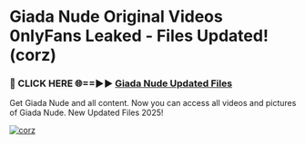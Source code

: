 # Giada Nude Original Videos 0nlyFans Leaked - Files Updated! (corz)

<h3>🔴 CLICK HERE 🌐==►► <a href="https://tinyurl.com/yc6ubb5a" rel="nofollow">Giada Nude Updated Files</a></h3>

Get Giada Nude and all content. Now you can access all videos and pictures of Giada Nude. New Updated Files 2025!

[![corz](https://i.imgur.com/7eu0CRL.gif)](https://tinyurl.com/yc6ubb5a)
